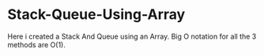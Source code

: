 # Stack-Queue-Using-Array

Here i created a Stack And Queue using an Array.
Big O notation for all the 3 methods are O(1).
